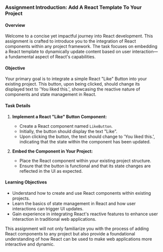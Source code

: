 ### Assignment Introduction: Add A React Template To Your Project

#### Overview

Welcome to a concise yet impactful journey into React development. This assignment is crafted to introduce you to the integration of React components within any project framework. The task focuses on embedding a React template to dynamically update content based on user interaction—a fundamental aspect of React's capabilities.

#### Objective

Your primary goal is to integrate a simple React "Like" Button into your existing project. This button, upon being clicked, should change its displayed text to 'You liked this.', showcasing the reactive nature of components and state management in React.

#### Task Details

1. **Implement a React "Like" Button Component:**

   - Create a React component named `LikeButton`.
   - Initially, the button should display the text "Like".
   - Upon clicking the button, the text should change to 'You liked this.', indicating that the state within the component has been updated.

2. **Embed the Component in Your Project:**
   - Place the React component within your existing project structure.
   - Ensure that the button is functional and that its state changes are reflected in the UI as expected.

#### Learning Objectives

- Understand how to create and use React components within existing projects.
- Learn the basics of state management in React and how user interactions can trigger UI updates.
- Gain experience in integrating React's reactive features to enhance user interaction in traditional web applications.

This assignment will not only familiarize you with the process of adding React components to any project but also provide a foundational understanding of how React can be used to make web applications more interactive and dynamic.
